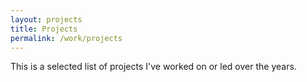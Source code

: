 ```yaml
---
layout: projects
title: Projects
permalink: /work/projects
---
```

This is a selected list of projects I've worked on or led over the years.
